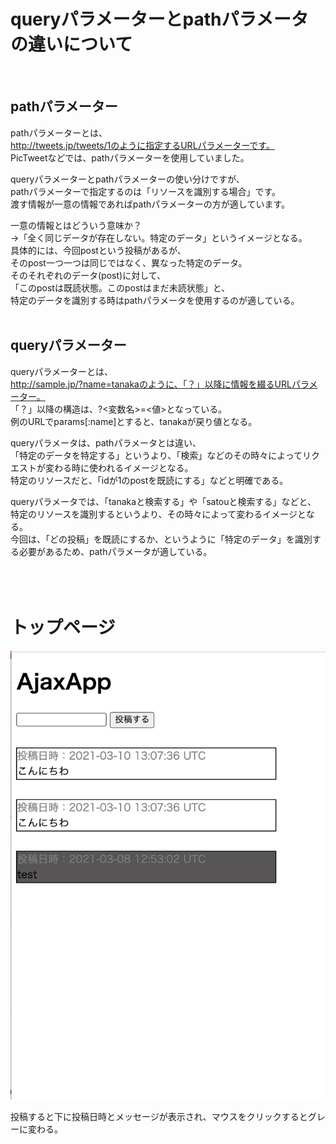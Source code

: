 # queryパラメーターとpathパラメータの違いについて
<br>

## pathパラメーター
pathパラメーターとは、  
http://tweets.jp/tweets/1のように指定するURLパラメーターです。  
PicTweetなどでは、pathパラメーターを使用していました。
  
queryパラメーターとpathパラメーターの使い分けですが、  
pathパラメーターで指定するのは「リソースを識別する場合」です。   
渡す情報が一意の情報であればpathパラメーターの方が適しています。  
  
一意の情報とはどういう意味か？  
→「全く同じデータが存在しない。特定のデータ」というイメージとなる。  
具体的には、今回postという投稿があるが、  
そのpost一つ一つは同じではなく、異なった特定のデータ。  
そのそれぞれのデータ(post)に対して、  
「このpostは既読状態。このpostはまだ未読状態」と、  
特定のデータを識別する時はpathパラメータを使用するのが適している。  
<br>
## queryパラメーター  
queryパラメーターとは、  
http://sample.jp/?name=tanakaのように、「？」以降に情報を綴るURLパラメーター。  
「？」以降の構造は、?<変数名>=<値>となっている。  
例のURLでparams[:name]とすると、tanakaが戻り値となる。  
  
queryパラメータは、pathパラメータとは違い、  
「特定のデータを特定する」というより、「検索」などのその時々によってリクエストが変わる時に使われるイメージとなる。  
特定のリソースだと、「idが1のpostを既読にする」などと明確である。  
  
queryパラメータでは、「tanakaと検索する」や「satouと検索する」などと、  
特定のリソースを識別するというより、その時々によって変わるイメージとなる。  
今回は、「どの投稿」を既読にするか、というように「特定のデータ」を識別する必要があるため、pathパラメータが適している。  
<br><br><br>
# トップページ
![テスト](/参考画像.png)

投稿すると下に投稿日時とメッセージが表示され、マウスをクリックするとグレーに変わる。